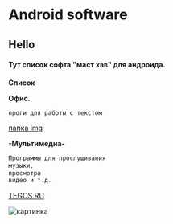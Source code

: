 # Android software
## Hello
#### Тут список софта "маст хэв" для андроида.

**Список**

**Офис.**

`проги для работы с текстом`

[папка img](/img/)



**-Мультимедиа-**
```php
Программы для прослушивания 
музыки, 
просмотра 
видео и т.д.
```


[TEGOS.RU](http://tegos.ru)

![картинка](/img/logo.jpg)


